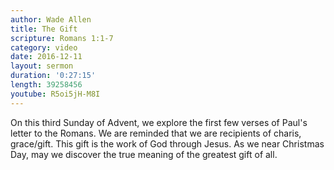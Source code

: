 ```yaml
---
author: Wade Allen
title: The Gift
scripture: Romans 1:1-7
category: video
date: 2016-12-11
layout: sermon
duration: '0:27:15' 
length: 39258456
youtube: R5oi5jH-M8I
---
```


On this third Sunday of Advent, we explore the first few verses of Paul's letter to the Romans. We are reminded that we are recipients of charis, grace/gift. This gift is the work of God through Jesus. As we near Christmas Day, may we discover the true meaning of the greatest gift of all.
